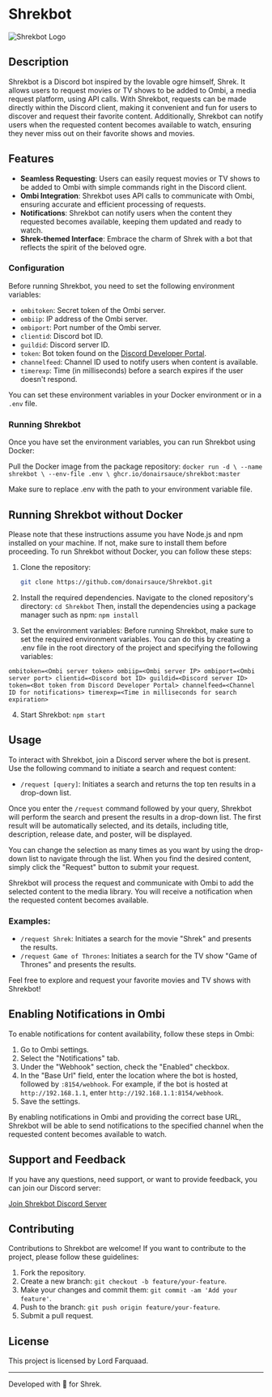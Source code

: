 # Shrekbot

![Shrekbot Logo](https://upload.wikimedia.org/wikipedia/en/4/4d/Shrek_%28character%29.png)

## Description

Shrekbot is a Discord bot inspired by the lovable ogre himself, Shrek. It allows users to request movies or TV shows to be added to Ombi, a media request platform, using API calls. With Shrekbot, requests can be made directly within the Discord client, making it convenient and fun for users to discover and request their favorite content. Additionally, Shrekbot can notify users when the requested content becomes available to watch, ensuring they never miss out on their favorite shows and movies.

## Features

- **Seamless Requesting**: Users can easily request movies or TV shows to be added to Ombi with simple commands right in the Discord client.
- **Ombi Integration**: Shrekbot uses API calls to communicate with Ombi, ensuring accurate and efficient processing of requests.
- **Notifications**: Shrekbot can notify users when the content they requested becomes available, keeping them updated and ready to watch.
- **Shrek-themed Interface**: Embrace the charm of Shrek with a bot that reflects the spirit of the beloved ogre.

### Configuration

Before running Shrekbot, you need to set the following environment variables:

- `ombitoken`: Secret token of the Ombi server.
- `ombiip`: IP address of the Ombi server.
- `ombiport`: Port number of the Ombi server.
- `clientid`: Discord bot ID.
- `guildid`: Discord server ID.
- `token`: Bot token found on the [Discord Developer Portal](https://discord.com/developers/).
- `channelfeed`: Channel ID used to notify users when content is available.
- `timerexp`: Time (in milliseconds) before a search expires if the user doesn't respond.

You can set these environment variables in your Docker environment or in a `.env` file.


### Running Shrekbot

Once you have set the environment variables, you can run Shrekbot using Docker:

Pull the Docker image from the package repository:
`docker run -d \
  --name shrekbot \
  --env-file .env \
  ghcr.io/donairsauce/shrekbot:master`

Make sure to replace .env with the path to your environment variable file.

## Running Shrekbot without Docker

Please note that these instructions assume you have Node.js and npm installed on your machine. If not, make sure to install them before proceeding.
To run Shrekbot without Docker, you can follow these steps:

1. Clone the repository: 
   ```bash
   git clone https://github.com/donairsauce/Shrekbot.git
   
2. Install the required dependencies. Navigate to the cloned repository's directory:
`cd Shrekbot`
Then, install the dependencies using a package manager such as npm:
`npm install`

3. Set the environment variables: Before running Shrekbot, make sure to set the required environment variables. You can do this by creating a .env file in the root directory of the project and specifying the following variables:

`ombitoken=<Ombi server token>
ombiip=<Ombi server IP>
ombiport=<Ombi server port>
clientid=<Discord bot ID>
guildid=<Discord server ID>
token=<Bot token from Discord Developer Portal>
channelfeed=<Channel ID for notifications>
timerexp=<Time in milliseconds for search expiration>`

4. Start Shrekbot:
`npm start`

## Usage

To interact with Shrekbot, join a Discord server where the bot is present. Use the following command to initiate a search and request content:

- `/request [query]`: Initiates a search and returns the top ten results in a drop-down list.

Once you enter the `/request` command followed by your query, Shrekbot will perform the search and present the results in a drop-down list. The first result will be automatically selected, and its details, including title, description, release date, and poster, will be displayed.

You can change the selection as many times as you want by using the drop-down list to navigate through the list. When you find the desired content, simply click the "Request" button to submit your request.

Shrekbot will process the request and communicate with Ombi to add the selected content to the media library. You will receive a notification when the requested content becomes available.

### Examples:

- `/request Shrek`: Initiates a search for the movie "Shrek" and presents the results.
- `/request Game of Thrones`: Initiates a search for the TV show "Game of Thrones" and presents the results.

Feel free to explore and request your favorite movies and TV shows with Shrekbot!

## Enabling Notifications in Ombi

To enable notifications for content availability, follow these steps in Ombi:

1. Go to Ombi settings.
2. Select the "Notifications" tab.
3. Under the "Webhook" section, check the "Enabled" checkbox.
4. In the "Base Url" field, enter the location where the bot is hosted, followed by `:8154/webhook`. For example, if the bot is hosted at `http://192.168.1.1`, enter `http://192.168.1.1:8154/webhook`.
5. Save the settings.

By enabling notifications in Ombi and providing the correct base URL, Shrekbot will be able to send notifications to the specified channel when the requested content becomes available to watch.

## Support and Feedback

If you have any questions, need support, or want to provide feedback, you can join our Discord server:

[Join Shrekbot Discord Server](https://discord.gg/Jhr9e9RHwE)

## Contributing

Contributions to Shrekbot are welcome! If you want to contribute to the project, please follow these guidelines:

1. Fork the repository.
2. Create a new branch: `git checkout -b feature/your-feature`.
3. Make your changes and commit them: `git commit -am 'Add your feature'`.
4. Push to the branch: `git push origin feature/your-feature`.
5. Submit a pull request.

## License

This project is licensed by Lord Farquaad.

---

Developed with 💚 for Shrek.
